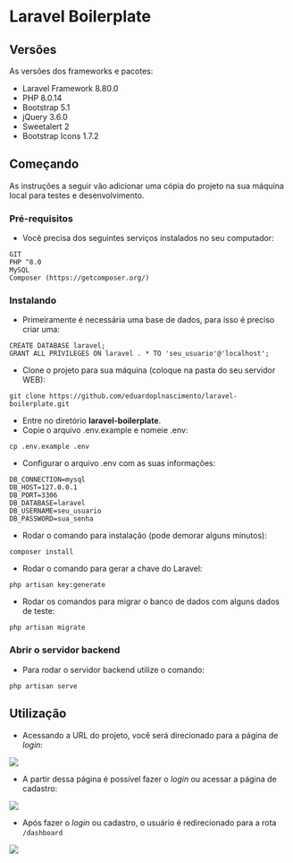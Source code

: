 # Laravel Boilerplate

## Versões

As versões dos frameworks e pacotes:

- Laravel Framework 8.80.0
- PHP 8.0.14
- Bootstrap 5.1
- jQuery 3.6.0
- Sweetalert 2
- Bootstrap Icons 1.7.2

## Começando

As instruções a seguir vão adicionar uma cópia do projeto na sua máquina local para testes e desenvolvimento.

### Pré-requisitos

- Você precisa dos seguintes serviços instalados no seu computador:

```
GIT
PHP ^8.0
MySQL
Composer (https://getcomposer.org/)
```

### Instalando

- Primeiramente é necessária uma base de dados, para isso é preciso criar uma:

```
CREATE DATABASE laravel;
GRANT ALL PRIVILEGES ON laravel . * TO 'seu_usuario'@'localhost';
```

- Clone o projeto para sua máquina (coloque na pasta do seu servidor WEB):

```
git clone https://github.com/eduardoplnascimento/laravel-boilerplate.git
```

- Entre no diretório **laravel-boilerplate**.
- Copie o arquivo .env.example e nomeie .env:

```
cp .env.example .env
```

- Configurar o arquivo .env com as suas informações:

```
DB_CONNECTION=mysql
DB_HOST=127.0.0.1
DB_PORT=3306
DB_DATABASE=laravel
DB_USERNAME=seu_usuario
DB_PASSWORD=sua_senha
```

- Rodar o comando para instalação (pode demorar alguns minutos):

```
composer install
```

- Rodar o comando para gerar a chave do Laravel:

```
php artisan key:generate
```

- Rodar os comandos para migrar o banco de dados com alguns dados de teste:

```
php artisan migrate
```

### Abrir o servidor backend

- Para rodar o servidor backend utilize o comando:

```
php artisan serve
```

## Utilização

- Acessando a URL do projeto, você será direcionado para a página de *login*:

![](https://i.imgur.com/4J8OCmp.png)

- A partir dessa página é possível fazer o *login* ou acessar a página de cadastro:

![](https://i.imgur.com/yOT5r1Y.png)

- Após fazer o *login* ou cadastro, o usuário é redirecionado para a rota ```/dashboard```

![](https://i.imgur.com/GQRXUXw.png)
